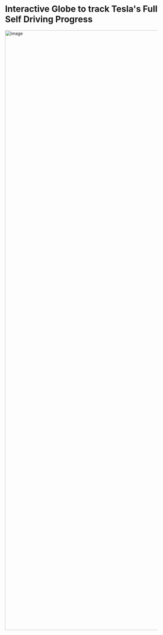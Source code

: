 # Interactive Globe to track Tesla's Full Self Driving Progress
<img width="3736" height="1971" alt="image" src="https://github.com/user-attachments/assets/302ec981-c7db-48a6-9a27-af1114f7bceb" />
